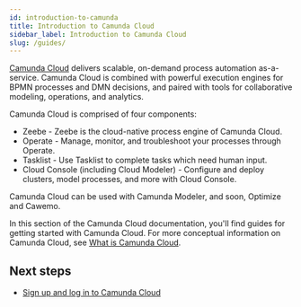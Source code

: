```yaml
---
id: introduction-to-camunda
title: Introduction to Camunda Cloud
sidebar_label: Introduction to Camunda Cloud
slug: /guides/
---
```


[Camunda Cloud](https://camunda.io) delivers scalable, on-demand process automation as-a-service. Camunda Cloud is combined with powerful execution engines for BPMN processes and DMN decisions, and paired with tools for collaborative modeling, operations, and analytics.

Camunda Cloud is comprised of four components:

* Zeebe - Zeebe is the cloud-native process engine of Camunda Cloud.
* Operate - Manage, monitor, and troubleshoot your processes through Operate.
* Tasklist - Use Tasklist to complete tasks which need human input.
* Cloud Console (including Cloud Modeler) - Configure and deploy clusters, model processes, and more with Cloud Console. 

Camunda Cloud can be used with Camunda Modeler, and soon, Optimize and Cawemo. 

In this section of the Camunda Cloud documentation, you'll find guides for getting started with Camunda Cloud. For more conceptual information on Camunda Cloud, see [What is Camunda Cloud](components/concepts/what-is-camunda-cloud.md).

## Next steps

- [Sign up and log in to Camunda Cloud](/guides/getting-started/create-camunda-cloud-account.md)